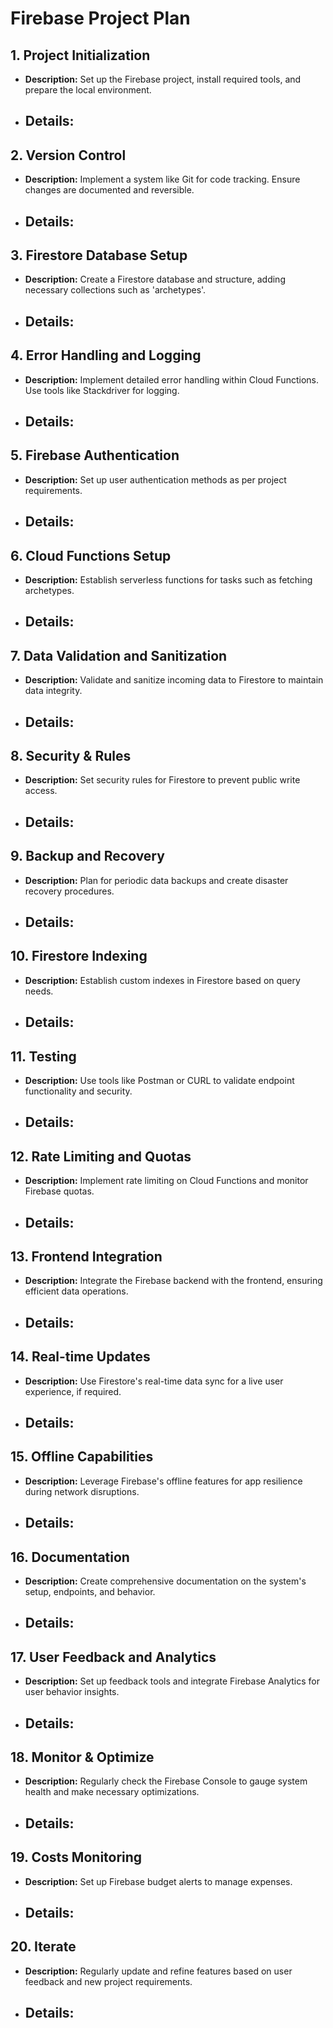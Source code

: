 # Firebase Project Plan

## 1. Project Initialization

- **Description:** Set up the Firebase project, install required tools, and prepare the local environment.
- ## **Details:**

## 2. Version Control

- **Description:** Implement a system like Git for code tracking. Ensure changes are documented and reversible.
- ## **Details:**

## 3. Firestore Database Setup

- **Description:** Create a Firestore database and structure, adding necessary collections such as 'archetypes'.
- ## **Details:**

## 4. Error Handling and Logging

- **Description:** Implement detailed error handling within Cloud Functions. Use tools like Stackdriver for logging.
- ## **Details:**

## 5. Firebase Authentication

- **Description:** Set up user authentication methods as per project requirements.
- ## **Details:**

## 6. Cloud Functions Setup

- **Description:** Establish serverless functions for tasks such as fetching archetypes.
- ## **Details:**

## 7. Data Validation and Sanitization

- **Description:** Validate and sanitize incoming data to Firestore to maintain data integrity.
- ## **Details:**

## 8. Security & Rules

- **Description:** Set security rules for Firestore to prevent public write access.
- ## **Details:**

## 9. Backup and Recovery

- **Description:** Plan for periodic data backups and create disaster recovery procedures.
- ## **Details:**

## 10. Firestore Indexing

- **Description:** Establish custom indexes in Firestore based on query needs.
- ## **Details:**

## 11. Testing

- **Description:** Use tools like Postman or CURL to validate endpoint functionality and security.
- ## **Details:**

## 12. Rate Limiting and Quotas

- **Description:** Implement rate limiting on Cloud Functions and monitor Firebase quotas.
- ## **Details:**

## 13. Frontend Integration

- **Description:** Integrate the Firebase backend with the frontend, ensuring efficient data operations.
- ## **Details:**

## 14. Real-time Updates

- **Description:** Use Firestore's real-time data sync for a live user experience, if required.
- ## **Details:**

## 15. Offline Capabilities

- **Description:** Leverage Firebase's offline features for app resilience during network disruptions.
- ## **Details:**

## 16. Documentation

- **Description:** Create comprehensive documentation on the system's setup, endpoints, and behavior.
- ## **Details:**

## 17. User Feedback and Analytics

- **Description:** Set up feedback tools and integrate Firebase Analytics for user behavior insights.
- ## **Details:**

## 18. Monitor & Optimize

- **Description:** Regularly check the Firebase Console to gauge system health and make necessary optimizations.
- ## **Details:**

## 19. Costs Monitoring

- **Description:** Set up Firebase budget alerts to manage expenses.
- ## **Details:**

## 20. Iterate

- **Description:** Regularly update and refine features based on user feedback and new project requirements.
- ## **Details:**
